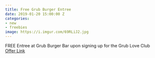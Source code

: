 ```yaml
---
title: Free Grub Burger Entree
date: 2019-01-20 15:00:00 Z
categories:
- new
- freebies
image: https://i.imgur.com/69RLiJ2.jpg
---
```


FREE Entree at Grub Burger Bar upon signing up for the Grub Love Club
[Offer Link](https://grubburgerbar.com/grublove/)